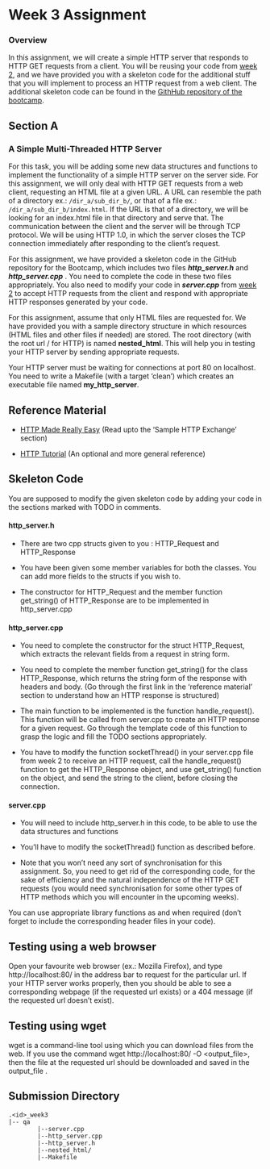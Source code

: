 # Week 3 Assignment

### Overview 
In this assignment, we will create a simple HTTP server that responds to HTTP GET requests from a client. You will be reusing your code from [week 2](https://github.com/cserl-iitb/bootcamp2022/tree/main/application_software/week-2), and we have provided you with a skeleton code for the additional stuff that you will implement to process an HTTP request from a web client. The additional skeleton code can be found in the [GithHub repository of the bootcamp](https://github.com/cserl-iitb/bootcamp2022/tree/main/application_software). 

## Section A

### A Simple Multi-Threaded HTTP Server

For this task, you will be adding some new data structures and functions to implement the functionality of a simple HTTP server on the server side. For this assignment, we will only deal with HTTP GET requests from a web client, requesting an HTML file at a given URL. A URL can resemble the path of a directory ex.: ``` /dir_a/sub_dir_b/ ```, or that of a file ex.: ```/dir_a/sub_dir_b/index.html```. If the URL is that of a directory, we will be looking for an index.html file in that directory and serve that. The communication between the client and the server will be through TCP protocol. We will be using HTTP 1.0, in which the server closes the TCP connection immediately after responding to the client’s request. 

For this assignment, we have provided a skeleton code in the GitHub repository for the Bootcamp, which includes two files  ___http_server.h___ and ___http_server.cpp___ . You need to complete the code in these two files appropriately. You also need to modify your code in ___server.cpp___ from [week 2](https://github.com/cserl-iitb/bootcamp2022/tree/main/application_software/week-2) to accept HTTP requests from the client and respond with appropriate HTTP responses generated by your code.

For this assignment, assume that only HTML files are requested for. We have provided you with a sample directory structure in which resources (HTML files and other files if needed) are stored. The root directory (with the root url / for HTTP) is named __nested_html__. This will help you in testing your HTTP server by sending appropriate requests.

Your HTTP server must be waiting for connections at port 80 on localhost.
You need to write a Makefile (with a target ‘clean’) which creates an executable file named __my_http_server__.


## Reference Material

* [HTTP Made Really Easy](https://www.jmarshall.com/easy/http/) (Read upto the ‘Sample HTTP Exchange’ section)

* [HTTP Tutorial](https://www.tutorialspoint.com/http/index.htm) (An optional and more general reference)

## Skeleton Code 

You are supposed to modify the given skeleton code by adding your code in the sections marked with TODO in comments.

#### http_server.h
* There are two cpp structs given to you : HTTP_Request and HTTP_Response

* You have been given some member variables for both the classes. You can add more fields to the structs if you wish to.

* The constructor for HTTP_Request and the member function get_string() of HTTP_Response are to be implemented in http_server.cpp 

#### http_server.cpp
* You need to complete the constructor for the struct HTTP_Request, which extracts the relevant fields from a request in string form.

* You need to complete the member function get_string() for the class HTTP_Response, which returns the string form of the response with headers and body. (Go through the first link in the ‘reference material’ section to understand how an HTTP response is structured)

* The main function to be implemented is the function handle_request(). This function will be called from server.cpp to create an HTTP response for a given request. Go through the template code of this function to grasp the logic and fill the TODO sections appropriately.

* You have to modify the function socketThread() in your server.cpp file from week 2 to receive an HTTP request, call the handle_request() function to get the HTTP_Response object, and use get_string() function on the object, and send the string to the client, before closing the connection.

#### server.cpp
* You will need to include http_server.h in this code, to be able to use the data structures and functions

* You’ll have to modify the socketThread() function as described before.

* Note that you won’t need any sort of synchronisation for this assignment. So, you need to get rid of the corresponding code, for the sake of efficiency and the natural independence of the HTTP GET requests (you would need synchronisation for some other types of HTTP methods which you will encounter in the upcoming weeks).


You can use appropriate library functions as and when required (don’t forget to include the corresponding header files in your code).


## Testing using a web browser 
 Open your favourite web browser (ex.: Mozilla Firefox), and type http://localhost:80/<url> in the address bar to request for the particular url. If your HTTP server works properly, then you should be able to see a corresponding webpage (if the requested url exists) or a 404 message (if the requested url doesn’t exist).

## Testing using wget 
wget is a command-line tool using which you can download files from the web. If you use the command  wget http://localhost:80/<url> -O <output_file>, then the file at the requested url should be downloaded and saved in the output_file .

## Submission Directory 

```
.<id>_week3
|-- qa
        |--server.cpp
        |--http_server.cpp
        |--http_server.h
        |--nested_html/
        |--Makefile 
```





